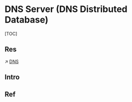 # DNS Server (DNS Distributed Database)

[TOC]



## Res
↗ [DNS](../../../🏎️%20Computer%20Networking%20and%20Communication/📌%20Computer%20Networking%20Basics/0x01%20Application%20Layer/🚔%20Network%20Managements%20&%20Standards/DNS.md)



## Intro


## Ref

